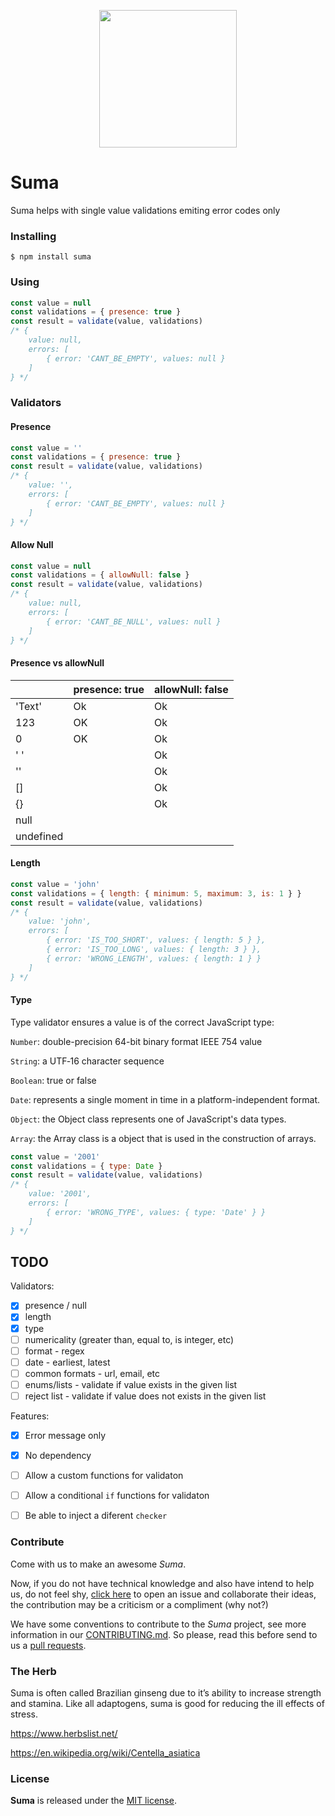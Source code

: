 <p align="center"><img src="" height="220"></p>

# Suma

Suma helps with single value validations emiting error codes only

### Installing
    $ npm install suma

### Using

```javascript
const value = null
const validations = { presence: true }
const result = validate(value, validations) 
/* {
    value: null,
    errors: [
        { error: 'CANT_BE_EMPTY', values: null }
    ]
} */
```

### Validators

#### Presence

```javascript
const value = ''
const validations = { presence: true }
const result = validate(value, validations) 
/* {
    value: '',
    errors: [
        { error: 'CANT_BE_EMPTY', values: null }
    ]
} */
```

#### Allow Null

```javascript
const value = null
const validations = { allowNull: false }
const result = validate(value, validations) 
/* {
    value: null,
    errors: [
        { error: 'CANT_BE_NULL', values: null }
    ]
} */
```

#### Presence vs allowNull

|               | presence: true    | allowNull: false  | 
| ------------- | ------------------| ----------------  |
| 'Text'        |         Ok        |         Ok        | 
| 123           |         OK        |         Ok        |
| 0             |         OK        |         Ok        |
| ' '           |                   |         Ok        |
| ''            |                   |         Ok        |
| []            |                   |         Ok        |
| {}            |                   |         Ok        |
| null          |                   |                   |  
| undefined     |                   |                   |  

#### Length

```javascript
const value = 'john'
const validations = { length: { minimum: 5, maximum: 3, is: 1 } }
const result = validate(value, validations) 
/* {
    value: 'john',
    errors: [
        { error: 'IS_TOO_SHORT', values: { length: 5 } },
        { error: 'IS_TOO_LONG', values: { length: 3 } },
        { error: 'WRONG_LENGTH', values: { length: 1 } }
    ]
} */
```

#### Type

Type validator ensures a value is of the correct JavaScript type:

`Number`: double-precision 64-bit binary format IEEE 754 value

`String`: a UTF‐16 character sequence

`Boolean`: true or false

`Date`: represents a single moment in time in a platform-independent format. 

`Object`: the Object class represents one of JavaScript's data types.

`Array`: the Array class is a object that is used in the construction of arrays. 

```javascript
const value = '2001'
const validations = { type: Date }
const result = validate(value, validations)
/* {
    value: '2001',
    errors: [
        { error: 'WRONG_TYPE', values: { type: 'Date' } }
    ]
} */

```

## TODO

Validators:
- [X] presence / null
- [X] length 
- [X] type 
- [ ] numericality (greater than, equal to, is integer, etc)
- [ ] format - regex
- [ ] date - earliest, latest
- [ ] common formats - url, email, etc
- [ ] enums/lists - validate if value exists in the given list
- [ ] reject list - validate if value does not exists in the given list 

Features:
- [X] Error message only
- [X] No dependency 
- [ ] Allow a custom functions for validaton
- [ ] Allow a conditional `if` functions for validaton
- [ ] Be able to inject a diferent `checker`


### Contribute
Come with us to make an awesome *Suma*.

Now, if you do not have technical knowledge and also have intend to help us, do not feel shy, [click here](https://github.com/dalssoft/suma/issues) to open an issue and collaborate their ideas, the contribution may be a criticism or a compliment (why not?)

We have some conventions to contribute to the *Suma* project, see more information in our [CONTRIBUTING.md](CONTRIBUTING.md). So please, read this before send to us a [pull requests](https://github.com/dalssoft/suma/pulls).

### The Herb

Suma is often called Brazilian ginseng due to it’s ability to increase strength and stamina. Like all adaptogens, suma is good for reducing the ill effects of stress.

https://www.herbslist.net/

https://en.wikipedia.org/wiki/Centella_asiatica

### License

**Suma** is released under the
[MIT license](https://github.com/dalssoft/suma/blob/development/LICENSE.md).